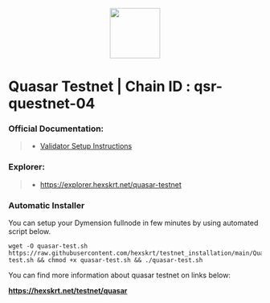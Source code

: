 <p align="center">
  <img height="100" height="auto" src="https://github.com/hexskrt/explorer/blob/master/public/logos/quasar.png?raw=true">
</p>

# Quasar Testnet | Chain ID : qsr-questnet-04
### Official Documentation:
>- [Validator Setup Instructions]([https://docs.dymension.xyz/validate/dymension-hub/build-dymd](https://docs.quasar.fi/validate/validate-on-questnet))

### Explorer:
>-  https://explorer.hexskrt.net/quasar-testnet

### Automatic Installer
You can setup your Dymension fullnode in few minutes by using automated script below.
```
wget -O quasar-test.sh https://raw.githubusercontent.com/hexskrt/testnet_installation/main/Quasar/quasar-test.sh && chmod +x quasar-test.sh && ./quasar-test.sh
```

You can find more information about quasar testnet on links below:

**https://hexskrt.net/testnet/quasar**

